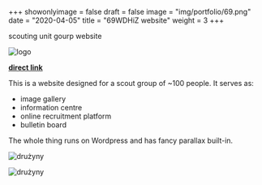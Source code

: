 +++
showonlyimage = false
draft = false
image = "img/portfolio/69.png"
date = "2020-04-05"
title = "69WDHiZ website"
weight = 3
+++

scouting unit gourp website
<!--more-->

![logo](/img/portfolio/69.png)

[**direct link**](http://69wdhiz.mokotow.zhp.pl/)

This is a website designed for a scout group of ~100 people. It serves as:
* image gallery
* information centre
* online recruitment platform
* bulletin board

The whole thing runs on Wordpress and has fancy parallax built-in.

![drużyny](/img/portfolio/szczep-o-nas.png)

![drużyny](/img/portfolio/szczep-świerki.jpg)
